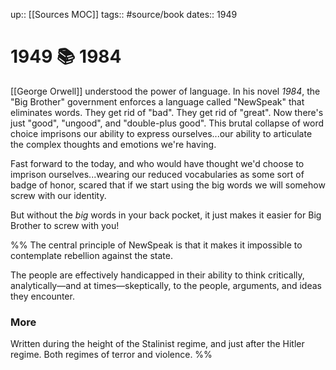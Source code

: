 up:: [[Sources MOC]]
tags:: #source/book
dates:: 1949

# 1949 📚 1984
[[George Orwell]] understood the power of language. In his novel *1984*, the "Big Brother" government enforces a language called "NewSpeak" that eliminates words. They get rid of "bad". They get rid of "great". Now there's just "good", "ungood", and "double-plus good". This brutal collapse of word choice imprisons our ability to express ourselves...our ability to articulate the complex thoughts and emotions we're having.

Fast forward to the today, and who would have thought we'd choose to imprison ourselves...wearing our reduced vocabularies as some sort of badge of honor,  scared that if we start using the big words we will somehow screw with our identity.

But without the *big* words in your back pocket, it just makes it easier for Big Brother to screw with you!

%% 
The central principle of NewSpeak is that it makes it impossible to contemplate rebellion against the state.

The people are effectively handicapped in their ability to think critically, analytically—and at times—skeptically, to the people, arguments, and ideas they encounter. 

### More
Written during the height of the Stalinist regime, and just after the Hitler regime. Both regimes of terror and violence.
%%